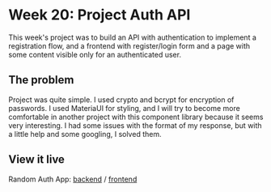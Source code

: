 # Week 20: Project Auth API

This week's project was to build an API with authentication to implement a registration flow, and a frontend with register/login form and a page with some content visible only for an authenticated user.

## The problem

Project was quite simple. I used crypto and bcrypt for encryption of passwords. I used MateriaUI for styling, and I will try to become more comfortable in another project with this component library because it seems very interesting. I had some issues with the format of my response, but with a little help and some googling, I solved them.

## View it live

Random Auth App: [backend](https://random-auth.herokuapp.com/) / [frontend](https://random-auth.netlify.app/)
